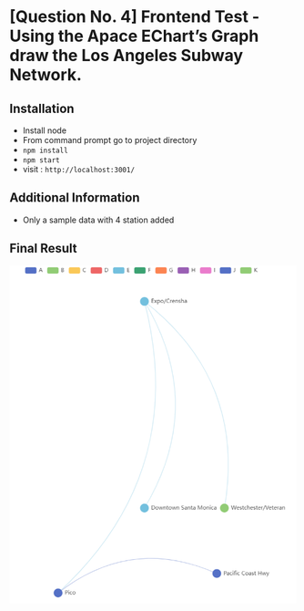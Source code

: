 # [Question No. 4] Frontend Test - Using the Apace EChart’s Graph draw the Los Angeles Subway Network.

## Installation

- Install node
- From command prompt go to project directory
- `npm install`
- `npm start`
- visit : `http://localhost:3001/`

## Additional Information

- Only a sample data with 4 station added

## Final Result

![plot](./res_4.PNG)
